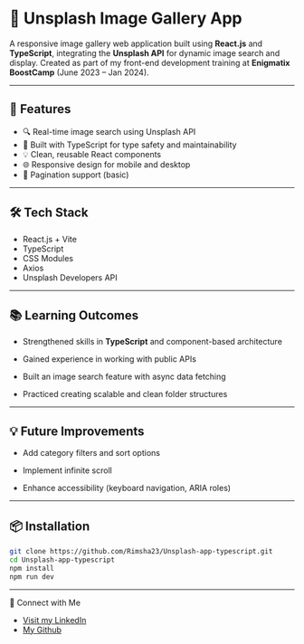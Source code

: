 # 📸 Unsplash Image Gallery App

A responsive image gallery web application built using **React.js** and **TypeScript**, integrating the **Unsplash API** for dynamic image search and display. Created as part of my front-end development training at **Enigmatix BoostCamp** (June 2023 – Jan 2024).

---

## 🚀 Features

- 🔍 Real-time image search using Unsplash API
- 🎯 Built with TypeScript for type safety and maintainability
- 💡 Clean, reusable React components
- 🌐 Responsive design for mobile and desktop
- 🧭 Pagination support (basic)

---

## 🛠️ Tech Stack

- React.js + Vite
- TypeScript
- CSS Modules
- Axios
- Unsplash Developers API

---

## 📚 Learning Outcomes

- Strengthened skills in **TypeScript** and component-based architecture

- Gained experience in working with public APIs

- Built an image search feature with async data fetching

- Practiced creating scalable and clean folder structures

---

## 💡 Future Improvements

- Add category filters and sort options

- Implement infinite scroll

- Enhance accessibility (keyboard navigation, ARIA roles)

---



## 📦 Installation

```bash
git clone https://github.com/Rimsha23/Unsplash-app-typescript.git
cd Unsplash-app-typescript
npm install
npm run dev
```
---

🔗 Connect with Me

- [Visit my LinkedIn](https://www.linkedin.com/in/rimsha-malik-388bb6264/)
- [My Github ](https://https://github.com/Rimsha23/)

